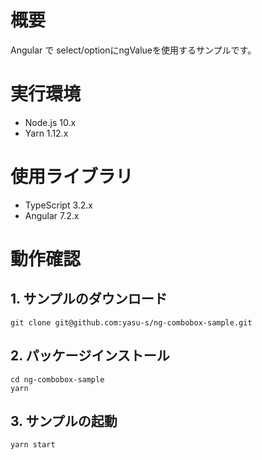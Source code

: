 # 概要

Angular で select/optionにngValueを使用するサンプルです。

# 実行環境

* Node.js 10.x
* Yarn 1.12.x

# 使用ライブラリ

* TypeScript 3.2.x
* Angular 7.2.x

# 動作確認

## 1. サンプルのダウンロード

```
git clone git@github.com:yasu-s/ng-combobox-sample.git
```

## 2. パッケージインストール  

```
cd ng-combobox-sample
yarn
```

## 3. サンプルの起動  

```
yarn start
```
